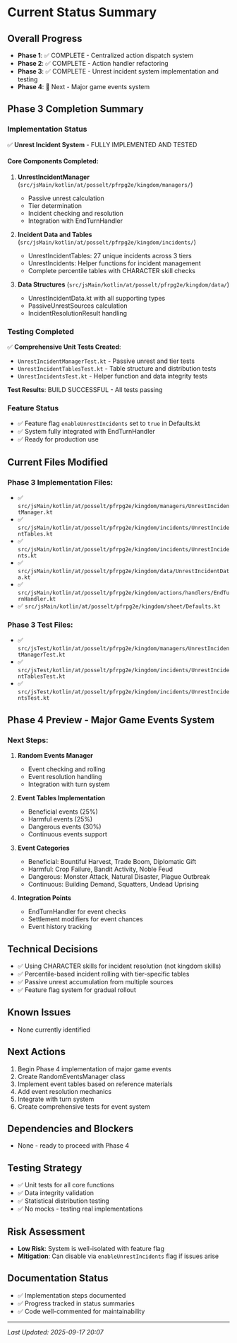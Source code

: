 # Current Status Summary

## Overall Progress
- **Phase 1**: ✅ COMPLETE - Centralized action dispatch system
- **Phase 2**: ✅ COMPLETE - Action handler refactoring
- **Phase 3**: ✅ COMPLETE - Unrest incident system implementation and testing
- **Phase 4**: 🔄 Next - Major game events system

## Phase 3 Completion Summary

### Implementation Status
✅ **Unrest Incident System** - FULLY IMPLEMENTED AND TESTED

#### Core Components Completed:
1. **UnrestIncidentManager** (`src/jsMain/kotlin/at/posselt/pfrpg2e/kingdom/managers/`)
   - Passive unrest calculation
   - Tier determination
   - Incident checking and resolution
   - Integration with EndTurnHandler

2. **Incident Data and Tables** (`src/jsMain/kotlin/at/posselt/pfrpg2e/kingdom/incidents/`)
   - UnrestIncidentTables: 27 unique incidents across 3 tiers
   - UnrestIncidents: Helper functions for incident management
   - Complete percentile tables with CHARACTER skill checks

3. **Data Structures** (`src/jsMain/kotlin/at/posselt/pfrpg2e/kingdom/data/`)
   - UnrestIncidentData.kt with all supporting types
   - PassiveUnrestSources calculation
   - IncidentResolutionResult handling

### Testing Completed
✅ **Comprehensive Unit Tests Created**:
- `UnrestIncidentManagerTest.kt` - Passive unrest and tier tests
- `UnrestIncidentTablesTest.kt` - Table structure and distribution tests  
- `UnrestIncidentsTest.kt` - Helper function and data integrity tests

**Test Results**: BUILD SUCCESSFUL - All tests passing

### Feature Status
- ✅ Feature flag `enableUnrestIncidents` set to `true` in Defaults.kt
- ✅ System fully integrated with EndTurnHandler
- ✅ Ready for production use

## Current Files Modified
### Phase 3 Implementation Files:
- ✅ `src/jsMain/kotlin/at/posselt/pfrpg2e/kingdom/managers/UnrestIncidentManager.kt`
- ✅ `src/jsMain/kotlin/at/posselt/pfrpg2e/kingdom/incidents/UnrestIncidentTables.kt`
- ✅ `src/jsMain/kotlin/at/posselt/pfrpg2e/kingdom/incidents/UnrestIncidents.kt`
- ✅ `src/jsMain/kotlin/at/posselt/pfrpg2e/kingdom/data/UnrestIncidentData.kt`
- ✅ `src/jsMain/kotlin/at/posselt/pfrpg2e/kingdom/actions/handlers/EndTurnHandler.kt`
- ✅ `src/jsMain/kotlin/at/posselt/pfrpg2e/kingdom/sheet/Defaults.kt`

### Phase 3 Test Files:
- ✅ `src/jsTest/kotlin/at/posselt/pfrpg2e/kingdom/managers/UnrestIncidentManagerTest.kt`
- ✅ `src/jsTest/kotlin/at/posselt/pfrpg2e/kingdom/incidents/UnrestIncidentTablesTest.kt`
- ✅ `src/jsTest/kotlin/at/posselt/pfrpg2e/kingdom/incidents/UnrestIncidentsTest.kt`

## Phase 4 Preview - Major Game Events System

### Next Steps:
1. **Random Events Manager**
   - Event checking and rolling
   - Event resolution handling
   - Integration with turn system

2. **Event Tables Implementation**
   - Beneficial events (25%)
   - Harmful events (25%)
   - Dangerous events (30%)
   - Continuous events support

3. **Event Categories**
   - Beneficial: Bountiful Harvest, Trade Boom, Diplomatic Gift
   - Harmful: Crop Failure, Bandit Activity, Noble Feud
   - Dangerous: Monster Attack, Natural Disaster, Plague Outbreak
   - Continuous: Building Demand, Squatters, Undead Uprising

4. **Integration Points**
   - EndTurnHandler for event checks
   - Settlement modifiers for event chances
   - Event history tracking

## Technical Decisions
- ✅ Using CHARACTER skills for incident resolution (not kingdom skills)
- ✅ Percentile-based incident rolling with tier-specific tables
- ✅ Passive unrest accumulation from multiple sources
- ✅ Feature flag system for gradual rollout

## Known Issues
- None currently identified

## Next Actions
1. Begin Phase 4 implementation of major game events
2. Create RandomEventsManager class
3. Implement event tables based on reference materials
4. Add event resolution mechanics
5. Integrate with turn system
6. Create comprehensive tests for event system

## Dependencies and Blockers
- None - ready to proceed with Phase 4

## Testing Strategy
- ✅ Unit tests for all core functions
- ✅ Data integrity validation
- ✅ Statistical distribution testing
- ✅ No mocks - testing real implementations

## Risk Assessment
- **Low Risk**: System is well-isolated with feature flag
- **Mitigation**: Can disable via `enableUnrestIncidents` flag if issues arise

## Documentation Status
- ✅ Implementation steps documented
- ✅ Progress tracked in status summaries
- ✅ Code well-commented for maintainability

---
*Last Updated: 2025-09-17 20:07*
